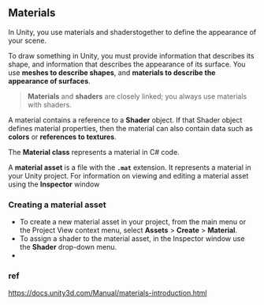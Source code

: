 ## Materials
In Unity, you use materials and shaderstogether to define the appearance of your scene.

To draw something in Unity, you must provide information that describes its shape, and information that describes the appearance of its surface. You use **meshes to describe shapes**, and **materials to describe the appearance of surfaces**.

> **Materials** and **shaders** are closely linked; you always use materials with shaders.

A material contains a reference to a **Shader** object. If that Shader object defines material properties, then the material can also contain data such as **colors** or **references to textures**.

The **Material class** represents a material in C# code. 

A **material asset** is a file with the **`.mat`** extension. It represents a material in your Unity project. For information on viewing and editing a material asset using the **Inspector** window


### Creating a material asset
-   To create a new material asset in your project, from the main menu or the Project View context menu, select **Assets** > **Create** > **Material**.
-   To assign a shader to the material asset, in the Inspector window use the **Shader** drop-down menu.
-   


### ref
https://docs.unity3d.com/Manual/materials-introduction.html
